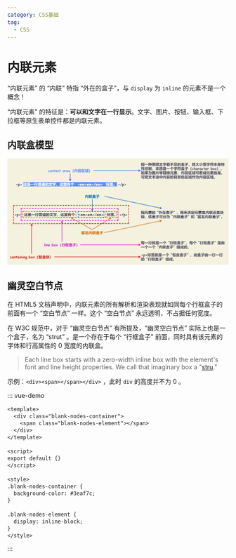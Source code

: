 ```yaml
---
category: CSS基础
tag:
  - CSS
---
```


# 内联元素

“内联元素” 的 “内联” 特指 “外在的盒子”，与 `display` 为 `inline` 的元素不是一个概念！

“内联元素” 的特征是：**可以和文字在一行显示**。文字、图片、按钮、输入框、下拉框等原生表单控件都是内联元素。

## 内联盒模型

![inline-block-model](./files/images/inline-block-model.drawio.png)

## 幽灵空白节点

在 HTML5 文档声明中，内联元素的所有解析和渲染表现就如同每个行框盒子的前面有一个 “空白节点” 一样。这个 “空白节点” 永远透明，不占据任何宽度。

在 W3C 规范中，对于 “幽灵空白节点” 有所提及，“幽灵空白节点” 实际上也是一个盒子，名为 “strut” 。是一个存在于每个 “行框盒子” 前面，同时具有该元素的字体和行高属性的 0 宽度的内联盒。

> Each line box starts with a zero-width inline box with the element's font and line height properties. We call that imaginary box a "[stru](https://www.w3.org/TR/CSS2/visudet.html#strut)."

示例：`<div><span></span></div>` ，此时 `div` 的高度并不为 0 。

::: vue-demo

```vue
<template>
  <div class="blank-nodes-container">
    <span class="blank-nodes-element"></span>
  </div>
</template>

<script>
export default {}
</script>

<style>
.blank-nodes-container {
  background-color: #3eaf7c;
}

.blank-nodes-element {
  display: inline-block;
}
</style>
```

:::
